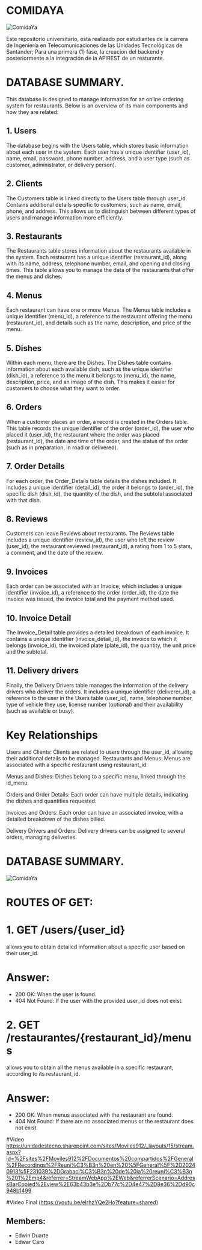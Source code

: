 # COMIDAYA
![ComidaYa](https://github.com/user-attachments/assets/a19ca071-b217-444c-b1ac-5a78f7ba91c5)

Este repositorio universitario, esta realizado por estudiantes de la carrera de Ingeniería en Telecomunicaciones de las Unidades Tecnológicas de Santander; Para una primera (1) fase, la creacion del backend y posteriormente a la integración de la APIREST de un resturante.

# DATABASE SUMMARY. 
This database is designed to manage information for an online ordering system for restaurants. Below is an overview of its main components and how they are related:

## 1. Users
The database begins with the Users table, which stores basic information about each user in the system. Each user has a unique identifier (user_id), name, email, password, phone number, address, and a user type (such as customer, administrator, or delivery person).

## 2. Clients
The Customers table is linked directly to the Users table through user_id. Contains additional details specific to customers, such as name, email, phone, and address. This allows us to distinguish between different types of users and manage information more efficiently.

## 3. Restaurants
The Restaurants table stores information about the restaurants available in the system. Each restaurant has a unique identifier (restaurant_id), along with its name, address, telephone number, email, and opening and closing times. This table allows you to manage the data of the restaurants that offer the menus and dishes.

## 4. Menus
Each restaurant can have one or more Menus. The Menus table includes a unique identifier (menu_id), a reference to the restaurant offering the menu (restaurant_id), and details such as the name, description, and price of the menu.

## 5. Dishes
Within each menu, there are the Dishes. The Dishes table contains information about each available dish, such as the unique identifier (dish_id), a reference to the menu it belongs to (menu_id), the name, description, price, and an image of the dish. This makes it easier for customers to choose what they want to order.

## 6. Orders
When a customer places an order, a record is created in the Orders table. This table records the unique identifier of the order (order_id), the user who placed it (user_id), the restaurant where the order was placed (restaurant_id), the date and time of the order, and the status of the order (such as in preparation, in road or delivered).

## 7. Order Details
For each order, the Order_Details table details the dishes included. It includes a unique identifier (detail_id), the order it belongs to (order_id), the specific dish (dish_id), the quantity of the dish, and the subtotal associated with that dish.

## 8. Reviews
Customers can leave Reviews about restaurants. The Reviews table includes a unique identifier (review_id), the user who left the review (user_id), the restaurant reviewed (restaurant_id), a rating from 1 to 5 stars, a comment, and the date of the review.

## 9. Invoices
Each order can be associated with an Invoice, which includes a unique identifier (invoice_id), a reference to the order (order_id), the date the invoice was issued, the invoice total and the payment method used.

## 10. Invoice Detail
The Invoice_Detail table provides a detailed breakdown of each invoice. It contains a unique identifier (invoice_detail_id), the invoice to which it belongs (invoice_id), the invoiced plate (plate_id), the quantity, the unit price and the subtotal.

## 11. Delivery drivers
Finally, the Delivery Drivers table manages the information of the delivery drivers who deliver the orders. It includes a unique identifier (deliverer_id), a reference to the user in the Users table (user_id), name, telephone number, type of vehicle they use, license number (optional) and their availability (such as available or busy).

# Key Relationships
Users and Clients: Clients are related to users through the user_id, allowing their additional details to be managed.
Restaurants and Menus: Menus are associated with a specific restaurant using restaurant_id.

Menus and Dishes: Dishes belong to a specific menu, linked through the id_menu.

Orders and Order Details: Each order can have multiple details, indicating the dishes and quantities requested.

Invoices and Orders: Each order can have an associated invoice, with a detailed breakdown of the dishes billed.

Delivery Drivers and Orders: Delivery drivers can be assigned to several orders, managing deliveries.

# DATABASE SUMMARY. 

![ComidaYa](https://github.com/user-attachments/assets/c8402106-a34e-4e47-b39b-dc8db8d4721a)

# ROUTES OF GET:
# 1. GET /users/{user_id}
allows you to obtain detailed information about a specific user based on their user_id.


# Answer:
* 200 OK: When the user is found.
* 404 Not Found: If the user with the provided user_id does not exist.

# 2. GET /restaurantes/{restaurant_id}/menus
allows you to obtain all the menus available in a specific restaurant, according to its restaurant_id.


# Answer:
* 200 OK: When menus associated with the restaurant are found.
* 404 Not Found: If there are no associated menus or the restaurant does not exist.

#Video 
https://unidadestecno.sharepoint.com/sites/Moviles912/_layouts/15/stream.aspx?id=%2Fsites%2FMoviles912%2FDocumentos%20compartidos%2FGeneral%2FRecordings%2FReuni%C3%B3n%20en%20%5FGeneral%5F%2D20240913%5F231039%2DGrabaci%C3%B3n%20de%20la%20reuni%C3%B3n%201%2Emp4&referrer=StreamWebApp%2EWeb&referrerScenario=AddressBarCopied%2Eview%2E63b43b3e%2Db77c%2D4e47%2D8e36%2Dd90c948b1499

#Video Final
(https://youtu.be/elrhzYQe2Ho?feature=shared)

## Members:
* Edwin Duarte 
* Edwar Caro
